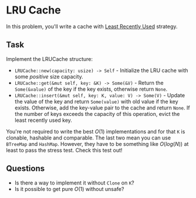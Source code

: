 # LRU Cache

In this problem, you'll write a cache with [Least Recently Used](https://en.wikipedia.org/wiki/Cache_replacement_policies#LRU) strategy.

## Task

Implement the LRUCache structure:

- `LRUCache::new(capacity: usize) -> Self` - Initialize the LRU cache with some _positive_ size capacity.
- `LRUCache::get(&mut self, key: &K) -> Some(&V)` - Return the `Some(&value)` of the key if the key exists, otherwise return `None`.
- `LRUCache::insert(&mut self, key: K, value: V) -> Some(V)` - Update the value of the key and return `Some(value)` with old value if the key exists. Otherwise, add the key-value pair to the cache and return `None`. If the number of keys exceeds the capacity of this operation, evict the least recently used key.

You're not required to write the best $O(1)$ implementations and for that `K` is clonable, hashable and comparable. The last two mean you can use `BTreeMap` and `HashMap`. However, they have to be something like $O(log(N))$ at least to pass the stress test. Check this test out!

## Questions

- Is there a way to implement it without `Clone` on `K`?
- Is it possible to get pure $O(1)$ without unsafe?
